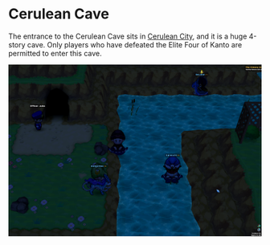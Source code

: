 # Cerulean Cave

The entrance to the Cerulean Cave sits in [Cerulean City](/locations/cerulean-city),
and it is a huge 4-story cave. Only players who have defeated the Elite Four of
Kanto are permitted to enter this cave.

![cerulean-cave-entrance](/img/maps/cerulean-cave-entrance.png)
